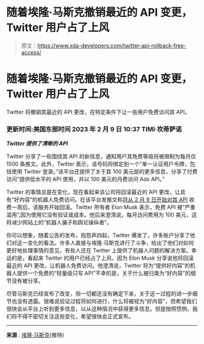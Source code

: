# 随着埃隆·马斯克撤销最近的 API 变更，Twitter 用户占了上风

> 原文：<https://www.xda-developers.com/twitter-api-rollback-free-access/>

# 随着埃隆·马斯克撤销最近的 API 变更，Twitter 用户占了上风

Twitter 将撤销其最近的 API 更改，在特定条件下让一些用户免费访问其 API。

### 更新时间:美国东部时间 2023 年 2 月 9 日 10:37 TIMI·坎蒂萨诺

***Twitter 提供了清晰的 API***

Twitter 分享了一些围绕其 API 的新信息，通知用户其免费等级将被限制为每月仅 1500 条推文。此外，Twitter 表示，该号码将绑定到一个“单一认证用户令牌，包括使用 Twitter 登录。”该平台还提供了关于其 100 美元层的更多信息，分享了付费访问“提供低水平的 API 使用，并以 100 美元的月费访问 Ads API。”

Twitter 的事情总是在变化，现在看起来该公司将回滚最近的 API 更改，让具有“好内容”的机器人免费访问。在该平台发推文称[将从 2 月 9 日开始对其 API](https://www.xda-developers.com/twitter-paid-api-access/) 收费一周后，该服务开始回滚。Twitter 所有者 Elon Musk 表示，免费 API 被“严重滥用”,因为使用它没有验证或成本。他后来澄清说，每月访问费用为 100 美元，这将减少网站上的“机器人骗子和舆论操纵者”。

你可以想象，随着公告的发布，抱怨声四起，Twitter 爆发了，许多账户分享了他们对这一变化的看法。许多人直接与埃隆·马斯克进行了斗争，给出了他们对如何更好地处理事情的意见，有些人还在 Twitter 上提供了机器人问题的解决方案。幸运的是，看起来 Twitter 的用户已经占了上风，因为 Elon Musk 分享说他将回滚最近的 API 更改，让机器人免费访问。他澄清说，Twitter 将为“提供好内容”的机器人提供一个免费的“轻量级只写 API”不幸的是，关于什么被归类为“好内容”的细节没有被分享。

尽管马斯克已经宣布了改变，但一切都还没有确定下来，关于这一过程的进一步细节也没有透露。很难说验证过程将如何进行，什么将被视为“好内容”，但希望我们很快会从平台上听到更多信息，以从这种情况中获得更多信息。但是按照惯例，我们将不得不密切关注这些变化，希望很快会正式宣布。

* * *

**来源** : [埃隆·马斯克](https://twitter.com/elonmusk/status/1622082025166442505)(推特)